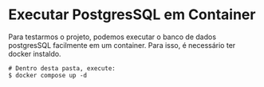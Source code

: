# Executar PostgresSQL em Container
Para testarmos o projeto, podemos executar o banco de dados postgresSQL facilmente em um container. Para isso, é necessário ter docker instaldo.

```
# Dentro desta pasta, execute:
$ docker compose up -d
```